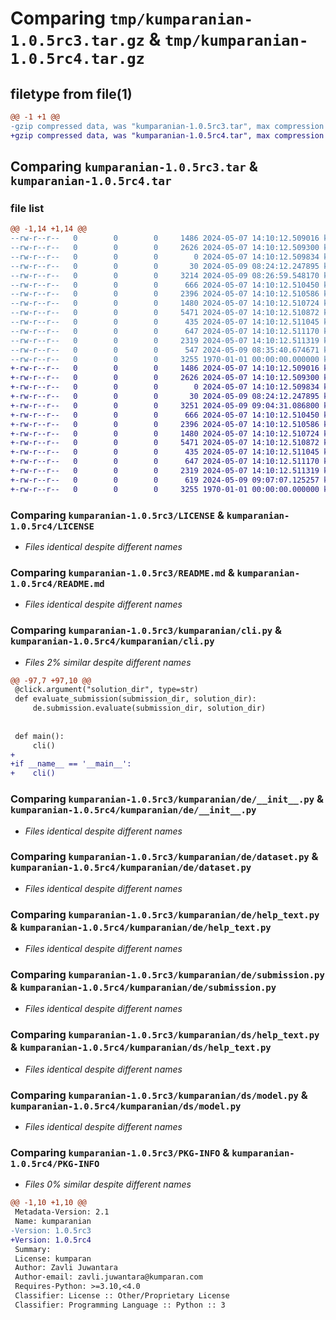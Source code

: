 # Comparing `tmp/kumparanian-1.0.5rc3.tar.gz` & `tmp/kumparanian-1.0.5rc4.tar.gz`

## filetype from file(1)

```diff
@@ -1 +1 @@
-gzip compressed data, was "kumparanian-1.0.5rc3.tar", max compression
+gzip compressed data, was "kumparanian-1.0.5rc4.tar", max compression
```

## Comparing `kumparanian-1.0.5rc3.tar` & `kumparanian-1.0.5rc4.tar`

### file list

```diff
@@ -1,14 +1,14 @@
--rw-r--r--   0        0        0     1486 2024-05-07 14:10:12.509016 kumparanian-1.0.5rc3/LICENSE
--rw-r--r--   0        0        0     2626 2024-05-07 14:10:12.509300 kumparanian-1.0.5rc3/README.md
--rw-r--r--   0        0        0        0 2024-05-07 14:10:12.509834 kumparanian-1.0.5rc3/kumparanian/__init__.py
--rw-r--r--   0        0        0       30 2024-05-09 08:24:12.247895 kumparanian-1.0.5rc3/kumparanian/__main__.py
--rw-r--r--   0        0        0     3214 2024-05-09 08:26:59.548170 kumparanian-1.0.5rc3/kumparanian/cli.py
--rw-r--r--   0        0        0      666 2024-05-07 14:10:12.510450 kumparanian-1.0.5rc3/kumparanian/de/__init__.py
--rw-r--r--   0        0        0     2396 2024-05-07 14:10:12.510586 kumparanian-1.0.5rc3/kumparanian/de/dataset.py
--rw-r--r--   0        0        0     1480 2024-05-07 14:10:12.510724 kumparanian-1.0.5rc3/kumparanian/de/help_text.py
--rw-r--r--   0        0        0     5471 2024-05-07 14:10:12.510872 kumparanian-1.0.5rc3/kumparanian/de/submission.py
--rw-r--r--   0        0        0      435 2024-05-07 14:10:12.511045 kumparanian-1.0.5rc3/kumparanian/ds/__init__.py
--rw-r--r--   0        0        0      647 2024-05-07 14:10:12.511170 kumparanian-1.0.5rc3/kumparanian/ds/help_text.py
--rw-r--r--   0        0        0     2319 2024-05-07 14:10:12.511319 kumparanian-1.0.5rc3/kumparanian/ds/model.py
--rw-r--r--   0        0        0      547 2024-05-09 08:35:40.674671 kumparanian-1.0.5rc3/pyproject.toml
--rw-r--r--   0        0        0     3255 1970-01-01 00:00:00.000000 kumparanian-1.0.5rc3/PKG-INFO
+-rw-r--r--   0        0        0     1486 2024-05-07 14:10:12.509016 kumparanian-1.0.5rc4/LICENSE
+-rw-r--r--   0        0        0     2626 2024-05-07 14:10:12.509300 kumparanian-1.0.5rc4/README.md
+-rw-r--r--   0        0        0        0 2024-05-07 14:10:12.509834 kumparanian-1.0.5rc4/kumparanian/__init__.py
+-rw-r--r--   0        0        0       30 2024-05-09 08:24:12.247895 kumparanian-1.0.5rc4/kumparanian/__main__.py
+-rw-r--r--   0        0        0     3251 2024-05-09 09:04:31.086800 kumparanian-1.0.5rc4/kumparanian/cli.py
+-rw-r--r--   0        0        0      666 2024-05-07 14:10:12.510450 kumparanian-1.0.5rc4/kumparanian/de/__init__.py
+-rw-r--r--   0        0        0     2396 2024-05-07 14:10:12.510586 kumparanian-1.0.5rc4/kumparanian/de/dataset.py
+-rw-r--r--   0        0        0     1480 2024-05-07 14:10:12.510724 kumparanian-1.0.5rc4/kumparanian/de/help_text.py
+-rw-r--r--   0        0        0     5471 2024-05-07 14:10:12.510872 kumparanian-1.0.5rc4/kumparanian/de/submission.py
+-rw-r--r--   0        0        0      435 2024-05-07 14:10:12.511045 kumparanian-1.0.5rc4/kumparanian/ds/__init__.py
+-rw-r--r--   0        0        0      647 2024-05-07 14:10:12.511170 kumparanian-1.0.5rc4/kumparanian/ds/help_text.py
+-rw-r--r--   0        0        0     2319 2024-05-07 14:10:12.511319 kumparanian-1.0.5rc4/kumparanian/ds/model.py
+-rw-r--r--   0        0        0      619 2024-05-09 09:07:07.125257 kumparanian-1.0.5rc4/pyproject.toml
+-rw-r--r--   0        0        0     3255 1970-01-01 00:00:00.000000 kumparanian-1.0.5rc4/PKG-INFO
```

### Comparing `kumparanian-1.0.5rc3/LICENSE` & `kumparanian-1.0.5rc4/LICENSE`

 * *Files identical despite different names*

### Comparing `kumparanian-1.0.5rc3/README.md` & `kumparanian-1.0.5rc4/README.md`

 * *Files identical despite different names*

### Comparing `kumparanian-1.0.5rc3/kumparanian/cli.py` & `kumparanian-1.0.5rc4/kumparanian/cli.py`

 * *Files 2% similar despite different names*

```diff
@@ -97,7 +97,10 @@
 @click.argument("solution_dir", type=str)
 def evaluate_submission(submission_dir, solution_dir):
     de.submission.evaluate(submission_dir, solution_dir)
 
 
 def main():
     cli()
+
+if __name__ == '__main__':
+    cli()
```

### Comparing `kumparanian-1.0.5rc3/kumparanian/de/__init__.py` & `kumparanian-1.0.5rc4/kumparanian/de/__init__.py`

 * *Files identical despite different names*

### Comparing `kumparanian-1.0.5rc3/kumparanian/de/dataset.py` & `kumparanian-1.0.5rc4/kumparanian/de/dataset.py`

 * *Files identical despite different names*

### Comparing `kumparanian-1.0.5rc3/kumparanian/de/help_text.py` & `kumparanian-1.0.5rc4/kumparanian/de/help_text.py`

 * *Files identical despite different names*

### Comparing `kumparanian-1.0.5rc3/kumparanian/de/submission.py` & `kumparanian-1.0.5rc4/kumparanian/de/submission.py`

 * *Files identical despite different names*

### Comparing `kumparanian-1.0.5rc3/kumparanian/ds/help_text.py` & `kumparanian-1.0.5rc4/kumparanian/ds/help_text.py`

 * *Files identical despite different names*

### Comparing `kumparanian-1.0.5rc3/kumparanian/ds/model.py` & `kumparanian-1.0.5rc4/kumparanian/ds/model.py`

 * *Files identical despite different names*

### Comparing `kumparanian-1.0.5rc3/PKG-INFO` & `kumparanian-1.0.5rc4/PKG-INFO`

 * *Files 0% similar despite different names*

```diff
@@ -1,10 +1,10 @@
 Metadata-Version: 2.1
 Name: kumparanian
-Version: 1.0.5rc3
+Version: 1.0.5rc4
 Summary: 
 License: kumparan
 Author: Zavli Juwantara
 Author-email: zavli.juwantara@kumparan.com
 Requires-Python: >=3.10,<4.0
 Classifier: License :: Other/Proprietary License
 Classifier: Programming Language :: Python :: 3
```

